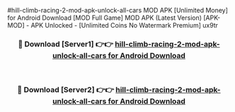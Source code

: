 #hill-climb-racing-2-mod-apk-unlock-all-cars MOD APK [Unlimited Money] for Android Download [MOD Full Game] MOD APK (Latest Version) [APK-MOD] - APK Unlocked - [Unlimited Coins No Watermark Premium] ux9tr



<div align="center">

<h3>🔴 Download [Server1] 👉👉 <a href="https://andorid.site?title=hill-climb-racing-2-mod-apk-unlock-all-cars&ref=13M1">hill-climb-racing-2-mod-apk-unlock-all-cars for Android Download</a></h3><br>

<h3>🔴 Download [Server2] 👉👉 <a href="https://andorid.site?title=hill-climb-racing-2-mod-apk-unlock-all-cars&ref=13M1">hill-climb-racing-2-mod-apk-unlock-all-cars for Android Download</a></h3>
</div>